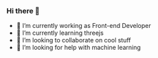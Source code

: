 ### Hi there 👋
- 🔭 I’m currently working as Front-end Developer
- 🌱 I’m currently learning threejs
- 👯 I’m looking to collaborate on cool stuff
- 🤔 I’m looking for help with machine learning


<!--
**AoLi12306/AoLi12306** is a ✨ _special_ ✨ repository because its `README.md` (this file) appears on your GitHub profile.

Here are some ideas to get you started:

- 🔭 I’m currently working on ...
- 🌱 I’m currently learning ...
- 👯 I’m looking to collaborate on ...
- 🤔 I’m looking for help with ...
- 💬 Ask me about ...
- 📫 How to reach me: ...
- 😄 Pronouns: ...
- ⚡ Fun fact: ...
-->
